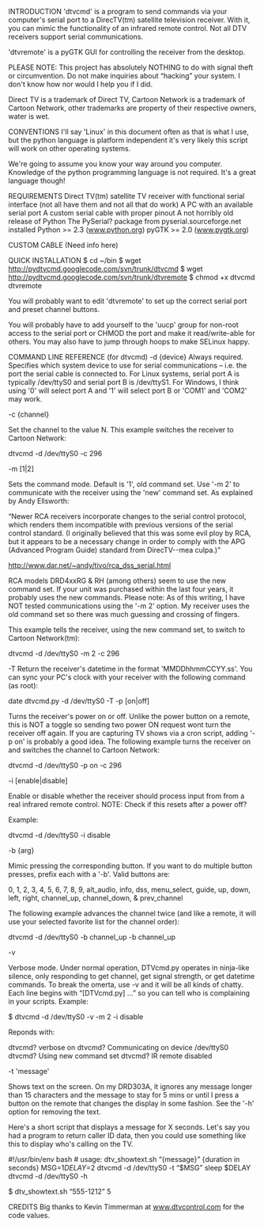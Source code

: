 INTRODUCTION
'dtvcmd' is a program to send commands via your computer's serial port to a DirecTV(tm) satellite television receiver. With it, you can mimic the functionality of an infrared remote control. Not all DTV receivers support serial communications.

'dtvremote' is a pyGTK GUI for controlling the receiver from the desktop.

PLEASE NOTE: This project has absolutely NOTHING to do with signal theft or circumvention. Do not make inquiries about “hacking” your system. I don't know how nor would I help you if I did.

Direct TV is a trademark of Direct TV, Cartoon Network is a trademark of Cartoon Network, other trademarks are property of their respective owners, water is wet.

CONVENTIONS
I'll say 'Linux' in this document often as that is what I use, but the python language is platform independent it's very likely this script will work on other operating systems.

We're going to assume you know your way around you computer. Knowledge of the python programming language is not required. It's a great language though!

REQUIREMENTS
Direct TV(tm) satellite TV receiver with functional serial interface (not all have them and not all that do work) A PC with an available serial port A custom serial cable with proper pinout A not horribly old release of Python The PySerial? package from pyserial.sourceforge.net installed Python >= 2.3 (www.python.org) pyGTK >= 2.0 (www.pygtk.org)

CUSTOM CABLE
(Need info here)

QUICK INSTALLATION
$ cd ~/bin $ wget http://pydtvcmd.googlecode.com/svn/trunk/dtvcmd $ wget http://pydtvcmd.googlecode.com/svn/trunk/dtvremote $ chmod +x dtvcmd dtvremote

You will probably want to edit 'dtvremote' to set up the correct serial port and preset channel buttons.

You will probably have to add yourself to the 'uucp' group for non-root access to the serial port or CHMOD the port and make it read/write-able for others. You may also have to jump through hoops to make SELinux happy.

COMMAND LINE REFERENCE (for dtvcmd)
-d {device} Always required. Specifies which system device to use for serial communications – i.e. the port the serial cable is connected to. For Linux systems, serial port A is typically /dev/ttyS0 and serial port B is /dev/ttyS1. For Windows, I think using '0' will select port A and '1' will select port B or 'COM1' and 'COM2' may work.

-c {channel}

Set the channel to the value N. This example switches the receiver to Cartoon Network:

dtvcmd -d /dev/ttyS0 -c 296

-m [1|2]

Sets the command mode. Default is '1', old command set. Use '-m 2' to communicate with the receiver using the 'new' command set. As explained by Andy Ellsworth:

“Newer RCA receivers incorporate changes to the serial control protocol, which renders them incompatible with previous versions of the serial control standard. (I originally believed that this was some evil ploy by RCA, but it appears to be a necessary change in order to comply with the APG (Advanced Program Guide) standard from DirecTV--mea culpa.)”

http://www.dar.net/~andy/tivo/rca_dss_serial.html

RCA models DRD4xxRG & RH (among others) seem to use the new command set. If your unit was purchased within the last four years, it probably uses the new commands. Please note: As of this writing, I have NOT tested communications using the '-m 2' option. My receiver uses the old command set so there was much guessing and crossing of fingers.

This example tells the receiver, using the new command set, to switch to Cartoon Network(tm):

dtvcmd -d /dev/ttyS0 -m 2 -c 296

-T Return the receiver's datetime in the format 'MMDDhhmmCCYY.ss'. You can sync your PC's clock with your receiver with the following command (as root):

date dtvcmd.py -d /dev/ttyS0 -T
-p [on|off]

Turns the receiver's power on or off. Unlike the power button on a remote, this is NOT a toggle so sending two power ON request wont turn the receiver off again. If you are capturing TV shows via a cron script, adding '-p on' is probably a good idea. The following example turns the receiver on and switches the channel to Cartoon Network:

dtvcmd -d /dev/ttyS0 -p on -c 296

-i [enable|disable]

Enable or disable whether the receiver should process input from from a real infrared remote control. NOTE: Check if this resets after a power off?

Example:

dtvcmd -d /dev/ttyS0 -i disable

-b {arg}

Mimic pressing the corresponding button. If you want to do multiple button presses, prefix each with a '-b'. Valid buttons are:

0, 1, 2, 3, 4, 5, 6, 7, 8, 9, alt_audio, info, dss, menu_select, guide, up, down, left, right, channel_up, channel_down, & prev_channel

The following example advances the channel twice (and like a remote, it will use your selected favorite list for the channel order):

dtvcmd -d /dev/ttyS0 -b channel_up -b channel_up

-v

Verbose mode. Under normal operation, DTVcmd.py operates in ninja-like silence, only responding to get channel, get signal strength, or get datetime commands. To break the omerta, use -v and it will be all kinds of chatty. Each line begins with “[DTVcmd.py] ...” so you can tell who is complaining in your scripts. Example:

$ dtvcmd -d /dev/ttyS0 -v -m 2 -i disable

Reponds with:

dtvcmd? verbose on dtvcmd? Communicating on device /dev/ttyS0 dtvcmd? Using new command set dtvcmd? IR remote disabled

-t 'message'

Shows text on the screen. On my DRD303A, it ignores any message longer than 15 characters and the message to stay for 5 mins or until I press a button on the remote that changes the display in some fashion. See the '-h' option for removing the text.

Here's a short script that displays a message for X seconds. Let's say you had a program to return caller ID data, then you could use something like this to display who's calling on the TV.

#!/usr/bin/env bash # usage: dtv_showtext.sh “{message}” {duration in seconds} MSG=$1 DELAY=$2 dtvcmd -d /dev/ttyS0 -t “$MSG” sleep $DELAY dtvcmd -d /dev/ttyS0 -h

$ dtv_showtext.sh “555-1212” 5

CREDITS
Big thanks to Kevin Timmerman at www.dtvcontrol.com for the code values.
